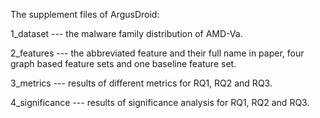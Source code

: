 The supplement files of ArgusDroid:

1_dataset      --- the malware family distribution of AMD-Va.

2_features     --- the abbreviated feature and their full name in paper, four graph based feature sets and one baseline feature set.

3_metrics      --- results of different metrics for RQ1, RQ2 and RQ3.

4_significance --- results of significance analysis for RQ1, RQ2 and RQ3.
